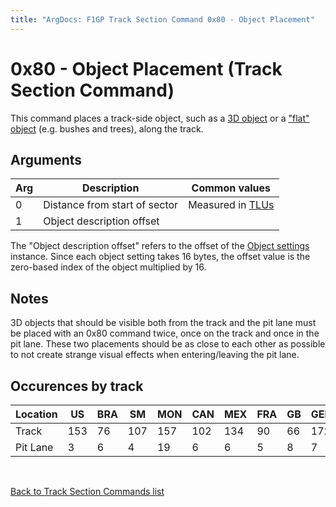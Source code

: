 ```yaml
---
title: "ArgDocs: F1GP Track Section Command 0x80 - Object Placement"
---
```


# 0x80 - Object Placement (Track Section Command)

This command places a track-side object, such as a [3D object](/argdocs/track-data/trackside-objects-3d/) or
a ["flat" object](/argdocs/track-data/trackside-objects/) (e.g. bushes and trees),
along the track.


## Arguments

<table class="table table-bordered table-striped table--small">
    <thead>
        <tr>
            <th>Arg</th>
            <th>Description</th>
            <th>Common values</th>
        </tr>
    </thead>
    <tbody>
        <tr>
            <td>0</td>
            <td>Distance from start of sector</td>
            <td>
                Measured in <a href="/argdocs/track-data/units/#tlu">TLUs</a>
            </td>
        </tr>
        <tr>
            <td>1</td>
            <td>Object description offset</td>
            <td></td>
        </tr>
    </tbody>
</table>

The "Object description offset" refers to the offset of the
[Object settings](/argdocs/file-formats/track/object-settings/) instance.
Since each object setting takes 16 bytes, the offset value is the zero-based
index of the object multiplied by 16.


## Notes

3D objects that should be visible both from the track and the pit lane must be placed with an 0x80
command twice, once on the track and once in the pit lane. These two placements should be
as close to each other as possible to not create strange visual effects when entering/leaving
the pit lane.



## Occurences by track

<table class="table table-bordered table-striped">
    <thead>
        <tr>
            <th>Location</th>
            <th class="text-right">US</th>
            <th class="text-right">BRA</th>
            <th class="text-right">SM</th>
            <th class="text-right">MON</th>
            <th class="text-right">CAN</th>
            <th class="text-right">MEX</th>
            <th class="text-right">FRA</th>
            <th class="text-right">GB</th>
            <th class="text-right">GER</th>
            <th class="text-right">HUN</th>
            <th class="text-right">BEL</th>
            <th class="text-right">ITA</th>
            <th class="text-right">POR</th>
            <th class="text-right">SPA</th>
            <th class="text-right">JAP</th>
            <th class="text-right">AUS</th>
        </tr>
    </thead>
    <tbody>
        <tr>
            <td>Track</td>
            <td class="text-right">153</td>
            <td class="text-right">76</td>
            <td class="text-right">107</td>
            <td class="text-right">157</td>
            <td class="text-right">102</td>
            <td class="text-right">134</td>
            <td class="text-right">90</td>
            <td class="text-right">66</td>
            <td class="text-right">172</td>
            <td class="text-right">105</td>
            <td class="text-right">174</td>
            <td class="text-right">167</td>
            <td class="text-right">84</td>
            <td class="text-right">123</td>
            <td class="text-right">93</td>
            <td class="text-right">148</td>
        </tr>
        <tr>
            <td>Pit Lane</td>
            <td class="text-right">3</td>
            <td class="text-right">6</td>
            <td class="text-right">4</td>
            <td class="text-right">19</td>
            <td class="text-right">6</td>
            <td class="text-right">6</td>
            <td class="text-right">5</td>
            <td class="text-right">8</td>
            <td class="text-right">7</td>
            <td class="text-right">6</td>
            <td class="text-right">2</td>
            <td class="text-right">4</td>
            <td class="text-right">5</td>
            <td class="text-right">5</td>
            <td class="text-right">5</td>
            <td class="text-right">7</td>
        </tr>
    </tbody>
</table>


<br />

[Back to Track Section Commands list](/argdocs/track-data/track-section-commands/)
